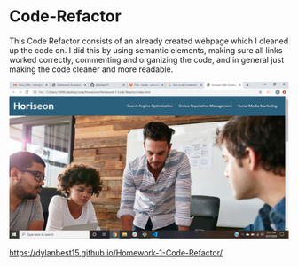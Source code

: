 # Code-Refactor
This Code Refactor consists of an already created webpage which I cleaned up the code on. I did this by using semantic elements, making sure all links worked correctly, commenting and organizing the code, and in general just making the code cleaner and more readable. 

![Code Refactor](screenshot-hw1.png)

https://dylanbest15.github.io/Homework-1-Code-Refactor/
